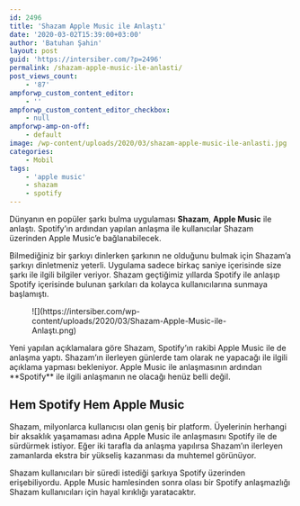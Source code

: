```yaml
---
id: 2496
title: 'Shazam Apple Music ile Anlaştı'
date: '2020-03-02T15:39:00+03:00'
author: 'Batuhan Şahin'
layout: post
guid: 'https://intersiber.com/?p=2496'
permalink: /shazam-apple-music-ile-anlasti/
post_views_count:
    - '87'
ampforwp_custom_content_editor:
    - ''
ampforwp_custom_content_editor_checkbox:
    - null
ampforwp-amp-on-off:
    - default
image: /wp-content/uploads/2020/03/shazam-apple-music-ile-anlasti.jpg
categories:
    - Mobil
tags:
    - 'apple music'
    - shazam
    - spotify
---
```


Dünyanın en popüler şarkı bulma uygulaması **Shazam**, **Apple Music** ile anlaştı. Spotify’ın ardından yapılan anlaşma ile kullanıcılar Shazam üzerinden Apple Music’e bağlanabilecek.

Bilmediğiniz bir şarkıyı dinlerken şarkının ne olduğunu bulmak için Shazam’a şarkıyı dinletmeniz yeterli. Uygulama sadece birkaç saniye içerisinde size şarkı ile ilgili bilgiler veriyor. Shazam geçtiğimiz yıllarda Spotify ile anlaşıp Spotify içerisinde bulunan şarkıları da kolayca kullanıcılarına sunmaya başlamıştı.

<figure class="wp-block-image">![](https://intersiber.com/wp-content/uploads/2020/03/Shazam-Apple-Music-ile-Anlaştı.png)</figure>Yeni yapılan açıklamalara göre Shazam, Spotify’ın rakibi Apple Music ile de anlaşma yaptı. Shazam’ın ilerleyen günlerde tam olarak ne yapacağı ile ilgili açıklama yapması bekleniyor. Apple Music ile anlaşmasının ardından **Spotify** ile ilgili anlaşmanın ne olacağı henüz belli değil.

## **Hem Spotify Hem Apple Music**

Shazam, milyonlarca kullanıcısı olan geniş bir platform. Üyelerinin herhangi bir aksaklık yaşamaması adına Apple Music ile anlaşmasını Spotify ile de sürdürmek istiyor. Eğer iki tarafla da anlaşma yapılırsa Shazam’ın ilerleyen zamanlarda ekstra bir yükseliş kazanması da muhtemel görünüyor.

Shazam kullanıcıları bir süredi istediği şarkıya Spotify üzerinden erişebiliyordu. Apple Music hamlesinden sonra olası bir Spotify anlaşmazlığı Shazam kullanıcıları için hayal kırıklığı yaratacaktır.